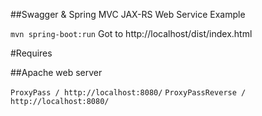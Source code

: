 ##Swagger & Spring MVC JAX-RS Web Service Example



`mvn spring-boot:run`
Got to http://localhost/dist/index.html

#Requires

##Apache web server

`ProxyPass / http://localhost:8080/`
`ProxyPassReverse / http://localhost:8080/`
